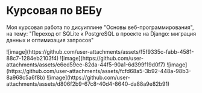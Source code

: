 # Курсовая по ВЕБу
Моя курсовая работа по дисуиплине "Основы веб-программирования", на тему: "Переход от SQLite к PostgreSQL в проекте на Django: миграция данных и оптимизация запросов"
<p>
![image](https://github.com/user-attachments/assets/f5f9335c-fabb-4581-88c7-1284eb2103f4)
![image](https://github.com/user-attachments/assets/e6ed59ee-82da-44f5-90a1-6d399f19d0f7)
![image](https://github.com/user-attachments/assets/fcfd68a5-3b92-448a-98b3-8a968c5a6f8b)
![image](https://github.com/user-attachments/assets/d806f2b9-67c8-40d4-8640-da88a9e82b91)

